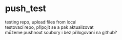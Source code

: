 # push_test
testing repo, upload files from local <br>
testovací repo, připojit se a pak aktualizovat <br>
můžeme pushnout soubory i bez přilogování na github?



